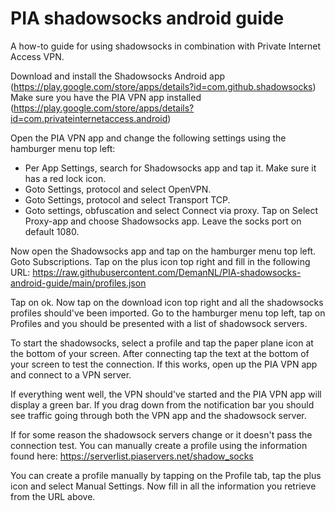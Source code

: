 # PIA shadowsocks android guide
A how-to guide for using shadowsocks in combination with Private Internet Access VPN.

Download and install the Shadowsocks Android app (https://play.google.com/store/apps/details?id=com.github.shadowsocks)
Make sure you have the PIA VPN app installed (https://play.google.com/store/apps/details?id=com.privateinternetaccess.android)

Open the PIA VPN app and change the following settings using the hamburger menu top left:
- Per App Settings, search for Shadowsocks app and tap it. Make sure it has a red lock icon.
- Goto Settings, protocol and select OpenVPN.
- Goto Settings, protocol and select Transport TCP.
- Goto settings, obfuscation and select Connect via proxy. Tap on Select Proxy-app and choose Shadowsocks app. Leave the socks port on default 1080.

Now open the Shadowsocks app and tap on the hamburger menu top left. Goto Subscriptions. Tap on the plus icon top right and fill in the following URL:
https://raw.githubusercontent.com/DemanNL/PIA-shadowsocks-android-guide/main/profiles.json

Tap on ok. Now tap on the download icon top right and all the shadowsocks profiles should've been imported.
Go to the hamburger menu top left, tap on Profiles and you should be presented with a list of shadowsock servers.

To start the shadowsocks, select a profile and tap the paper plane icon at the bottom of your screen. After connecting tap the text at the bottom of your screen to test the connection. If this works, open up the PIA VPN app and connect to a VPN server.

If everything went well, the VPN should've started and the PIA VPN app will display a green bar. If you drag down from the notification bar you should see traffic going through both the VPN app and the shadowsock server.

If for some reason the shadowsock servers change or it doesn't pass the connection test. You can  manually create a profile using the information found here:
https://serverlist.piaservers.net/shadow_socks

You can create a profile manually by tapping on the Profile tab, tap the plus icon and select Manual Settings. Now fill in all the information you retrieve from the URL above.